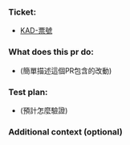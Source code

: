 ### Ticket:
- [KAD-票號](連結)

### What does this pr do:
- (簡單描述這個PR包含的改動)

### Test plan:
- (預計怎麼驗證)

### Additional context (optional)
